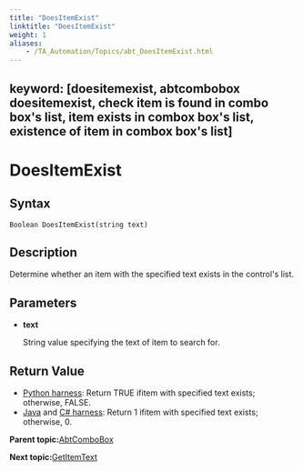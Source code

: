 ```yaml
--- 
title: "DoesItemExist"
linktitle: "DoesItemExist"
weight: 1
aliases: 
    - /TA_Automation/Topics/abt_DoesItemExist.html
---
```

keyword: [doesitemexist, abtcombobox doesitemexist, check item is found in combo box's list, item exists in combox box's list, existence of item in combox box's list]
---

# DoesItemExist

## Syntax

`Boolean DoesItemExist(string text)`

## Description

Determine whether an item with the specified text exists in the control's list.

## Parameters

-   **text**

    String value specifying the text of item to search for.


## Return Value

-   [Python harness](/TA_Tutorials/Topics/Tutorial_Scripting_actions_in_other_languages_python.html): Return TRUE ifitem with specified text exists; otherwise, FALSE.
-   [Java](/TA_Tutorials/Topics/Tutorial_Scripting_actions_in_other_languages_java.html) and [C\# harness](/TA_Tutorials/Topics/Tutorial_Scripting_actions_in_other_languages_CSharp.html): Return 1 ifitem with specified text exists; otherwise, 0.

**Parent topic:**[AbtComboBox](/TA_Automation/Topics/abt_AbtComboBox.html)

**Next topic:**[GetItemText](/TA_Automation/Topics/abt_GetItemText.html)

